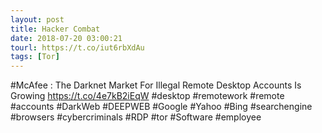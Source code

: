 ```yaml
---
layout: post
title: Hacker Combat
date: 2018-07-20 03:00:21
tourl: https://t.co/iut6rbXdAu
tags: [Tor]
---
```

#McAfee : The Darknet Market For Illegal Remote Desktop Accounts Is Growing
https://t.co/4e7kB2iEqW
#desktop #remotework #remote #accounts #DarkWeb #DEEPWEB #Google #Yahoo #Bing #searchengine #browsers #cybercriminals #RDP #tor #Software #employee